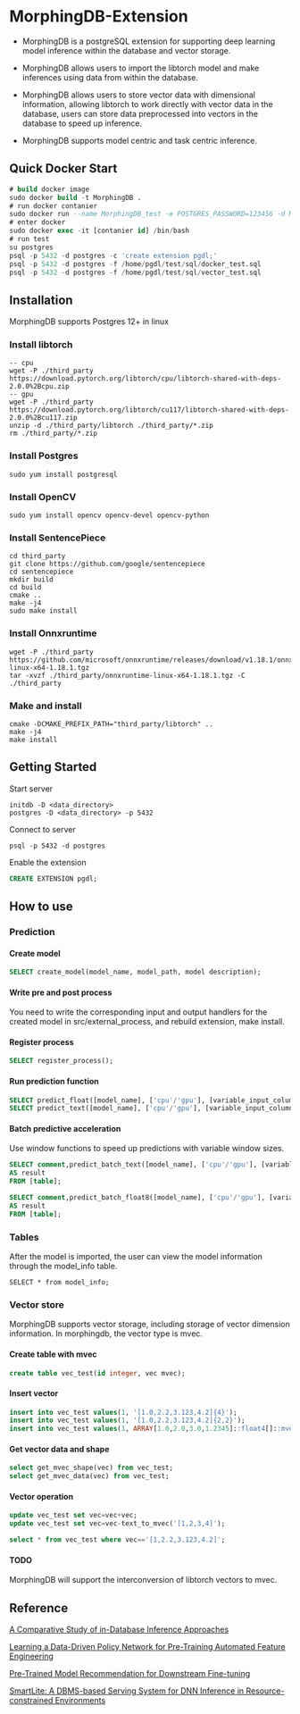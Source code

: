 # MorphingDB-Extension
- MorphingDB is a postgreSQL extension for supporting deep learning model inference within the database and vector storage.

- MorphingDB allows users to import the libtorch model and make inferences using data from within the database.

- MorphingDB allows users to store vector data with dimensional information, allowing libtorch to work directly with vector data in the database, users can store data preprocessed into vectors in the database to speed up inference.

- MorphingDB supports model centric and task centric inference.

## Quick Docker Start

```sql
# build docker image
sudo docker build -t MorphingDB .
# run docker contanier
sudo docker run --name MorphingDB_test -e POSTGRES_PASSWORD=123456 -d MorphingDB:latest -p 5432:5432
# enter docker 
sudo docker exec -it [contanier id] /bin/bash
# run test
su postgres
psql -p 5432 -d postgres -c 'create extension pgdl;'
psql -p 5432 -d postgres -f /home/pgdl/test/sql/docker_test.sql
psql -p 5432 -d postgres -f /home/pgdl/test/sql/vector_test.sql
```

## Installation
MorphingDB supports Postgres 12+ in linux

### Install libtorch

```shell
-- cpu
wget -P ./third_party https://download.pytorch.org/libtorch/cpu/libtorch-shared-with-deps-2.0.0%2Bcpu.zip
-- gpu
wget -P ./third_party https://download.pytorch.org/libtorch/cu117/libtorch-shared-with-deps-2.0.0%2Bcu117.zip
unzip -d ./third_party/libtorch ./third_party/*.zip
rm ./third_party/*.zip
```

### Install Postgres

```shell
sudo yum install postgresql
```

### Install OpenCV

```shell
sudo yum install opencv opencv-devel opencv-python
```

### Install SentencePiece

```shell
cd third_party
git clone https://github.com/google/sentencepiece
cd sentencepiece
mkdir build
cd build
cmake ..
make -j4
sudo make install
```

### Install Onnxruntime
```shell
wget -P ./third_party https://github.com/microsoft/onnxruntime/releases/download/v1.18.1/onnxruntime-linux-x64-1.18.1.tgz
tar -xvzf ./third_party/onnxruntime-linux-x64-1.18.1.tgz -C ./third_party
```

### Make and install

```shell
cmake -DCMAKE_PREFIX_PATH="third_party/libtorch" ..
make -j4
make install
```

## Getting Started

Start server

```shell
initdb -D <data_directory>
postgres -D <data_directory> -p 5432
```

Connect to server

```shell
psql -p 5432 -d postgres
```

Enable the extension
```sql
CREATE EXTENSION pgdl;
```



## How to use
### Prediction

#### Create model
```sql
SELECT create_model(model_name, model_path, model description);
```

#### Write pre and post process
You need to write the corresponding input and output handlers for the created model in src/external_process, and rebuild extension, make install.

#### Register process
```sql
SELECT register_process();
```

#### Run prediction function
```sql
SELECT predict_float([model_name], ['cpu'/'gpu'], [variable_input_column]) from [table];
SELECT predict_text([model_name], ['cpu'/'gpu'], [variable_input_column]) from [table];

```

#### Batch predictive acceleration
Use window functions to speed up predictions with variable window sizes.
```sql
SELECT comment,predict_batch_text([model_name], ['cpu'/'gpu'], [variable_input_column]) over (rows between current row and [window_size] following)
AS result 
FROM [table];

SELECT comment,predict_batch_float8([model_name], ['cpu'/'gpu'], [variable_input_column]) over (rows between current row and [window_size] following)
AS result
FROM [table];
```


### Tables
After the model is imported, the user can view the model information through the model_info table.
```
SELECT * from model_info;
```

### Vector store
MorphingDB supports vector storage, including storage of vector dimension information. In morphingdb, the vector type is mvec.
#### Create table with mvec
```sql
create table vec_test(id integer, vec mvec);
```

#### Insert vector
```sql
insert into vec_test values(1, '[1.0,2.2,3.123,4.2]{4}');
insert into vec_test values(1, '[1.0,2.2,3.123,4.2]{2,2}');
insert into vec_test values(1, ARRAY[1.0,2.0,3.0,1.2345]::float4[]::mvec);
```

#### Get vector data and shape
```sql
select get_mvec_shape(vec) from vec_test;
select get_mvec_data(vec) from vec_test;
```

#### Vector operation
```sql
update vec_test set vec=vec+vec;
update vec_test set vec=vec-text_to_mvec('[1,2,3,4]');

select * from vec_test where vec=='[1,2.2,3.123,4.2]';
```

#### TODO
MorphingDB will support the interconversion of libtorch vectors to mvec.


## Reference

[A Comparative Study of in-Database Inference Approaches](https://users.cs.utah.edu/~lifeifei/papers/icde22-indbinference.pdf)

[Learning a Data-Driven Policy Network for Pre-Training Automated Feature Engineering](https://openreview.net/pdf?id=688hNNMigVX)

[Pre-Trained Model Recommendation for Downstream Fine-tuning](https://arxiv.org/pdf/2403.06382.pdf)

[SmartLite: A DBMS-based Serving System for DNN Inference in Resource-constrained Environments](https://www.vldb.org/pvldb/vol17/p278-wu.pdf)